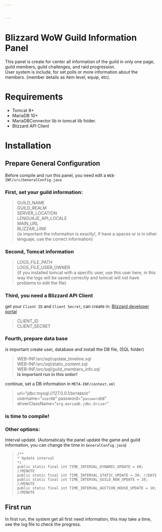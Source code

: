 ```yaml
---


---
```


<h1 id="blizzard-wow-guild-information-panel">Blizzard WoW Guild Information Panel</h1>
<p>This panel is create for center all information of the guild in only one page, guild members, guild challenges, and raid progression.<br>
User system is include, for set polls or more information about the members. (member details as item level, equip, etc).</p>
<h1 id="requirements">Requirements</h1>
<ul>
<li>Tomcat 8+</li>
<li>MariaDB 10+</li>
<li>MariaDBConnector lib in tomcat lib folder.</li>
<li>Blizzard API Client</li>
</ul>
<h1 id="installation">Installation</h1>
<h2 id="prepare-general-configuration">Prepare General Configuration</h2>
<p>Before compile and run this panel, you need edit a <code>WEB-INF/src/GeneralConfig.java</code></p>
<h3 id="first-set-your-guild-information">First, set your guild information:</h3>
<blockquote>
<p>GUILD_NAME<br>
GUILD_REALM<br>
SERVER_LOCATION<br>
LENGUAJE_API_LOCALE<br>
MAIN_URL<br>
BLIZZAR_LINK<br>
(is important the information is exactly!, if have a spaces or is in other lenguaje, use the correct information)</p>
</blockquote>
<h3 id="second-tomcat-information">Second, Tomcat information</h3>
<blockquote>
<p>LOGS_FILE_PATH<br>
LOGS_FILE_USER_OWNER<br>
(if you installed tomcat with a specific user, use this user here, in this way the logs will be saved correctly and tomcat will not have problems to edit the file)</p>
</blockquote>
<h3 id="third-you-need-a-blizzard-api-client">Third, you need a Blizzard API Client</h3>
<p>get your <code>Client ID</code> and <code>Client Secret</code>, can create in: <a href="https://develop.battle.net/access/clients">Blizzard developer portal</a></p>
<blockquote>
<p>CLIENT_ID<br>
CLIENT_SECRET</p>
</blockquote>
<h3 id="fourth-prepare-data-base">Fourth, prepare data base</h3>
<p>is important create user, database and install the DB file, (SQL folder)</p>
<blockquote>
<p>WEB-INF/src/sql/update_timeline.sql<br>
WEB-INF/src/sql/static_content.sql<br>
WEB-INF/src/sql/guild_members_info.sql<br>
<strong>Is important run in this order!</strong></p>
</blockquote>
<p>continue, set a DB information in <code>META-INF/context.xml</code></p>
<blockquote>
<p>url=“jdbc:mysql://127.0.0.1/<code>DATABASE</code>”<br>
username="<code>userDB</code>" password="<code>passwordDB</code>"<br>
driverClassName="<code>org.mariadb.jdbc.Driver</code>"</p>
</blockquote>
<h3 id="is-time-to-compile">is time to compile!</h3>
<h3 id="other-options">Other options:</h3>
<p>Interval update. (Automaticaly the panel update the game and guild information, you can change the time in <code>GeneralConfig.java</code>)</p>
<blockquote>
<p><code>/**</code><br>
<code>* Update interval</code><br>
<code>*/</code><br>
<code>public static final int TIME_INTERVAL_DYNAMIC_UPDATE = 60; //MINUTE</code><br>
<code>public static final int TIME_INTERVAL_STATIC_UPDATE = 30; //DAYS</code><br>
<code>public static final int TIME_INTERVAL_GUILD_NEW_UPDATE = 10; //MINUTE</code><br>
<code>public static final int TIME_INTERVAL_AUCTION_HOUSE_UPDATE = 10; //MINUTE</code></p>
</blockquote>
<h2 id="first-run">First run</h2>
<p>In first run, the system get all first need information, this may take a time, see the log file to check the progress.</p>

